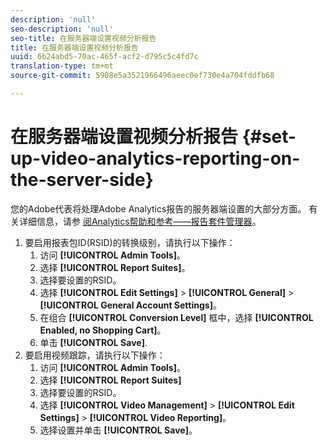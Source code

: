 ```yaml
---
description: 'null'
seo-description: 'null'
seo-title: 在服务器端设置视频分析报告
title: 在服务器端设置视频分析报告
uuid: 6b24abd5-70ac-465f-acf2-d795c5c4fd7c
translation-type: tm+mt
source-git-commit: 5908e5a3521966496aeec0ef730e4a704fddfb68

---
```



# 在服务器端设置视频分析报告 {#set-up-video-analytics-reporting-on-the-server-side}

您的Adobe代表将处理Adobe Analytics报告的服务器端设置的大部分方面。 有关详细信息，请参 [阅Analytics帮助和参考——报告套件管理器](https://microsite.omniture.com/t2/help/en_US/reference/#Report_Suite_Manager)。
1. 要启用报表包ID(RSID)的转换级别，请执行以下操作：
   1. 访问 **[!UICONTROL Admin Tools]**。
   1. 选择 **[!UICONTROL Report Suites]**。
   1. 选择要设置的RSID。
   1. 选择 **[!UICONTROL Edit Settings]** > **[!UICONTROL General]** > **[!UICONTROL General Account Settings]**。
   1. 在组合 **[!UICONTROL Conversion Level]** 框中，选择 **[!UICONTROL Enabled, no Shopping Cart]**。
   1. 单击 **[!UICONTROL Save]**.
1. 要启用视频跟踪，请执行以下操作：
   1. 访问 **[!UICONTROL Admin Tools]**。
   1. 选择 **[!UICONTROL Report Suites]**
   1. 选择要设置的RSID。
   1. 选择 **[!UICONTROL Video Management]** > **[!UICONTROL Edit Settings]** > **[!UICONTROL Video Reporting]**。
   1. 选择设置并单击 **[!UICONTROL Save]**。
